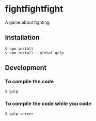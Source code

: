 # fightfightfight #

A game about fighting.

## Installation ##

	$ npm install
	$ npm install --global gulp

## Development ##

### To compile the code ###

	$ gulp

### To compile the code while you code ###

	$ gulp server
